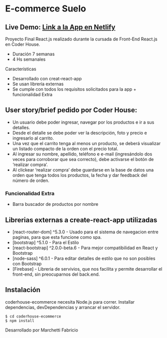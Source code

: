 # E-commerce Suelo

## Live Demo: [Link a la App en Netlify](https://suelo-mercado-organico.netlify.app/)

Proyecto Final React.js realizado durante la cursada de Front-End React.js en Coder House.

- Duración 7 semanas
- 4 Hs semanales

Características

- Desarrollado con creat-react-app
- Se usan librería externas
- Se cumple con todos los requisitos solicitados para la app + funcionalidad Extra

## User story/brief pedido por Coder House:

- Un usuario debe poder ingresar, navegar por los productos e ir a sus detalles.
- Desde el detalle se debe poder ver la descripción, foto y precio e ingresarlo al carrito.
- Una vez que el carrito tenga al menos un producto, se deberá visualizar un listado compacto de la orden con el precio total.
- Al ingresar su nombre, apellido, teléfono e e-mail (ingresándolo dos veces para corroborar que sea correcto), debe activarse el botón de ‘realizar compra’.
- Al clickear ‘realizar compra’ debe guardarse en la base de datos una orden que tenga todos los productos, la fecha y dar feedback del número de orden.

### Funcionalidad Extra

- Barra buscador de productos por nombre

## Librerias externas a create-react-app utilizadas

- [react-router-dom] ^5.3.0 - Usado para el sistema de navegacion entre paginas, para que esta funcione como spa.
- [bootstrap] ^5.1.0 - Para el Estilo
- [react-bootstrap] ^2.0.0-beta.6 - Para mejor compatibilidad en React y Bootstrap
- [node-sass] ^6.0.1 - Para editar detalles de estilo que no son posibles con Bootstrap
- [Firebase] - Libreria de servivios, que nos facilita y permite desarrollar el front-end, sin preocuparnos del back.end.

## Instalación

coderhouse-ecommerce necesita Node.js para correr.
Installar dependencias, devDependencias y arrancar el servidor.

```
$ cd coderhouse-ecommerce
$ npm install
```

Desarrollado por Marchetti Fabricio
